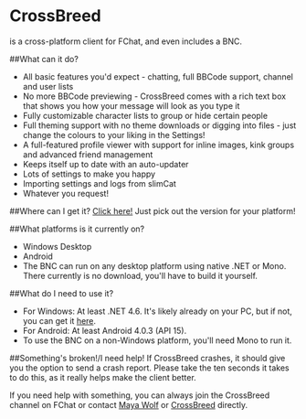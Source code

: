 # CrossBreed
is a cross-platform client for FChat, and even includes a BNC.

##What can it do?
* All basic features you'd expect - chatting, full BBCode support, channel and user lists
* No more BBCode previewing - CrossBreed comes with a rich text box that shows you how your message will look as you type it
* Fully customizable character lists to group or hide certain people
* Full theming support with no theme downloads or digging into files - just change the colours to your liking in the Settings!
* A full-featured profile viewer with support for inline images, kink groups and advanced friend management
* Keeps itself up to date with an auto-updater
* Lots of settings to make you happy
* Importing settings and logs from slimCat
* Whatever you request!

##Where can I get it?
[Click here!](https://dl.dropboxusercontent.com/sh/3kvq15r6h7hv26c/AAB5WkihWuCFTijmwSMSjKU1a/Latest%20Versions.txt) Just pick out the version for your platform!

##What platforms is it currently on?
* Windows Desktop
* Android
* The BNC can run on any desktop platform using native .NET or Mono. There currently is no download, you'll have to build it yourself.

##What do I need to use it?
* For Windows: At least .NET 4.6. It's likely already on your PC, but if not, you can get it [here](https://www.microsoft.com/de-at/download/details.aspx?id=48137).
* For Android: At least Android 4.0.3 (API 15).
* To use the BNC on a non-Windows platform, you'll need Mono to run it.

##Something's broken!/I need help!
If CrossBreed crashes, it should give you the option to send a crash report.
Please take the ten seconds it takes to do this, as it really helps make the client better.

If you need help with something, you can always join the CrossBreed channel on FChat or contact [Maya Wolf](https://www.f-list.net/c/maya%20wolf/) or [CrossBreed](https://www.f-list.net/c/CrossBreed) directly.

